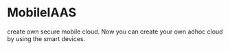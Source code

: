 # MobileIAAS
create own secure mobile cloud.
Now you can create your own adhoc cloud by using the smart devices. 

